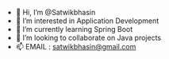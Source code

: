 - 👋 Hi, I’m @Satwikbhasin
- 👀 I’m interested in Application Development
- 🌱 I’m currently learning Spring Boot
- 💞️ I’m looking to collaborate on Java projects
- 📫 EMAIL : satwikbhasin@gmail.com

<!---
Satwikbhasin/Satwikbhasin is a ✨ special ✨ repository because its `README.md` (this file) appears on your GitHub profile.
You can click the Preview link to take a look at your changes.
--->
